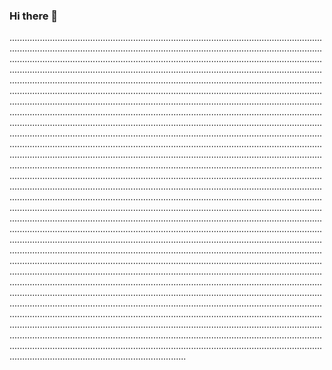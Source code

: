 ### Hi there 👋

..............................................................................................................................................................................................................................................................................................................................................................................................................................................................................................................................................................................................................................................................................................................................................................................................................................................................................................................................................................................................................................................................................................................................................................................................................................................................................................................................................................................................................................................................................................................................................................................................................................................................................................................................................................................................................................................................................................................................................................................................................................................................................................................................................................................................................................................................................................................................................................................................................................................................................................................................................................................................................................................................................................................................................................................................................................................................................................................................................................................................................................................................................................................................................................................................................................................................................................................................................................................................................................................................................................................................................................................................................................................................................................................................................................................................................................................................................................................................................